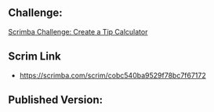## Challenge: 
[Scrimba Challenge: Create a Tip Calculator](https://scrimba.com/learn/weeklychallenge/the-weekly-web-dev-challenge-tip-calculator-latest-challenge-cGWkmysv)

## Scrim Link
* https://scrimba.com/scrim/cobc540ba9529f78bc7f67172

## Published Version:
